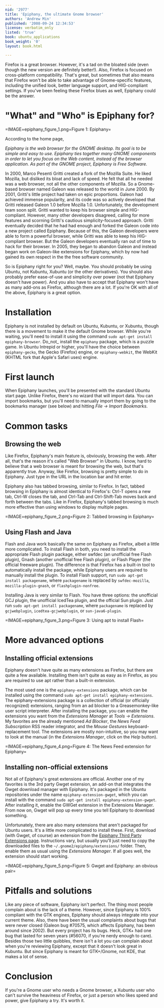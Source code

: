 ```yaml
---
nid: '2977'
title: 'Epiphany, the ultimate Gnome browser'
authors: 'Andrew Min'
published: '2008-09-24 12:34:53'
license: verbatim_only
listed: 'true'
book: ubuntu_applications
book_weight: '0'
layout: book.html

---
```

Firefox is a great browser. However, it's a tad on the bloated side (even though the new version are definitely better!). Also, Firefox is focused on cross-platform compatibility. That's great, but sometimes that also means that Firefox won't be able to take advantage of Gnome-specific features, including the unified look, better language support, and HIG-compliant settings. If you've been feeling these Firefox blues as well, Epiphany could be the answer.

<!--break-->

# "What" and "Who" is Epiphany for?

=IMAGE=epiphany_figure_1.png=Figure 1: Epiphany=

According to the home page,

_Epiphany is the web browser for the GNOME desktop. Its goal is to be simple and easy to use. Epiphany ties together many GNOME components in order to let you focus on the Web content, instead of the browser application. As part of the GNOME project, Epiphany is Free Software._

In 2000, Marco Pesenti Gritti created a fork of the Mozilla Suite. He liked Mozilla, but disliked its bloat and lack of speed. He felt that all he needed was a web browser, not all the other components of Mozilla. So a Gnome-based browser named Galeon was released to the world in June 2000. By 2001, Gritti's little project had taken on epic proportions. Galeon had achieved immense popularity, and its code was so actively developed that Gritti released Galeon 1.0 before Mozilla 1.0. Unfortunately, the development team soon split. Gritti wanted to keep his browser simple and HIG-compliant. However, many other developers disagreed, calling for more features and scorning Gritti's cautious simplicity-focused approach. Gritti eventually decided that he had had enough and forked the Galeon code into a new project called Epiphany. Because of this, the Galeon developers were able to form a powerful browser, while Gritti was able to keep his HIG-compliant browser. But the Galeon developers eventually ran out of time to hack for their browser. In 2005, they began to abandon Galeon and instead began work on Galeon-like extensions for Epiphany, which by now had gained its own respect in the the free software community.

So is Epiphany right for you? Well, maybe. You should probably be using Ubuntu, not Kubuntu, Xubuntu (or the other derivatives). You should also probably prefer ease-of-use and simplicity over power (not that Epiphany doesn't have power). And you also have to accept that Epiphany won't have as many add-ons as Firefox, although there are a lot. If you're OK with all of the above, Epiphany is a great option.

# Installation

Epiphany is not installed by default on Ubuntu, Kubuntu, or Xubuntu, though there is a movement to make it the default Gnome browser. While you're waiting, you'll need to install it using the command `sudo apt-get install epiphany-browser`. Do_not_ install the `epiphany` package, which is a puzzle game. In Ubuntu Intrepid or higher, you'll have the choice between `epiphany-gecko`, the Gecko (Firefox) engine, or `epiphany-webkit`, the WebKit (KHTML fork that Apple's Safari uses) engine.

# First launch

When Epiphany launches, you'll be presented with the standard Ubuntu start page. Unlike Firefox, there's no wizard that will import data. You can import bookmarks, but you'll need to manually import them by going to the bookmarks manager (see below) and hitting _File → Import Bookmarks_.

# Common tasks

## Browsing the web

Like Firefox, Epiphany's main feature is, obviously, browsing the web. After all, that's the reason it's called "Web Browser" in Ubuntu. I know, hard to believe that a web browser is meant for browsing the web, but that's apparently true. Anyway, like Firefox, browsing is pretty simple to do in Epiphany. Just type in the URL in the location bar and hit enter.

Epiphany also has tabbed browsing, similar to Firefox. In fact, tabbed browsing in Epiphany is almost identical to Firefox's: Ctrl-T opens a new tab, Ctrl-W closes the tab, and Ctrl-Tab and Ctrl-Shift-Tab moves back and forth between the tabs. Like in Firefox, Epiphany's tabbed browsing is much more effective than using windows to display multiple pages.

=IMAGE=epiphany_figure_2.png=Figure 2: Tabbed browsing in Epiphany=

## Using Flash and Java

Flash and Java work basically the same on Epiphany as Firefox, albeit a little more complicated. To install Flash in both, you need to install the appropriate Flash plugin package, either swfdec (an unofficial free Flash plugin), Gnash (another unofficial free Flash plugin), or Flash Player (the official freeware plugin). The difference is that Firefox has a built-in tool to automatically install the package, while Epiphany users are required to manually install the plugin. To install Flash support, run `sudo apt-get install packagename`, where `packagename` is replaced by `swfdec-mozilla`, `mozilla-plugin-gnash`, or `flashplugin-nonfree`.

Installing Java is very similar to Flash. You have three options: the unofficial GCJ plugin, the unofficial IcedTea plugin, and the official Sun plugin. Just run `sudo apt-get install packagename`, where `packagename` is replaced by `gcjwebplugin`, `icedtea-gcjwebplugin`, or `sun-java6-plugin`.

=IMAGE=epiphany_figure_3.png=Figure 3: Using apt to install Flash=

# More advanced options

## Installing official extensions

Epiphany doesn't have quite as many extensions as Firefox, but there are quite a few available. Installing them isn't quite as easy as in Firefox, as you are required to use apt rather than a built-in extension.

The most used one is the `epiphany-extensions` package, which can be installed using the command `sudo apt-get install epiphany-extensions`. The epiphany-extensions package is a collection of official (or officially recognized) extensions, ranging from an ad blocker to a Greasemonkey-like user script interpreter. After installing the package, you can enable the extensions you want from the _Extensions Manager_ at _Tools → Extensions_. My favorites are the already mentioned _Ad Blocker_, the _News Feed Subscription_ RSS reader integrator, and the _Mouse Gestures_ keyboard-replacement tool. The extensions are mostly non-intuitive, so you may want to look at the manual (in the _Extensions Manager_, click on the _Help_ button).

=IMAGE=epiphany_figure_4.png=Figure 4: The News Feed extension for Epiphany=

## Installing non-official extensions

Not all of Epiphany's great extensions are official. Another one of my favorites is the 3rd party Gwget extension, an add-on that integrates the Gwget download manager with Epiphany. It's packaged in the Ubuntu repositories under the name `epiphany-extension-gwget`, which you can install with the command `sudo apt-get install epiphany-extension-gwget`. After installing it, enable the GWGet extension in the Extensions Manager. From now on, Gwget will pop up every time you tell Epiphany to download something.

Unfortunately, there are also many extensions that aren't packaged for Ubuntu users. It's a little more complicated to install these. First, download (with Gwget, of course) an extension from the [Epiphany Third Party Extensions page](http://live.gnome.org/Epiphany/ThirdPartyExtensions). Instructions vary, but usually you'll just need to copy the downloaded files to the `~/.gnome2/epiphany/extensions/` folder. Then, enable them as usual using the _Extensions Manager_. If all goes well, the extension should start working.

=IMAGE=epiphany_figure_5.png=Figure 5: Gwget and Epiphany: an obvious pair=

# Pitfalls and solutions

Like any piece of software, Epiphany isn't perfect. The thing most people complain about is the lack of a theme. However, since Epiphany is 100% compliant with the GTK engines, Epiphany should always integrate into your current theme. Also, there have been the usual complaints about bugs that were never closed (Galeon bug #70575, which affects Epiphany, has been around since 2002). But every project has its bugs. Heck, GTK+ had one bug that lasted for seven years (#56070, if you're nerdy enough to care). Besides those two little quibbles, there isn't a lot you can complain about when you're reviewing Epiphany, except that it doesn't look great in Kubuntu. But since Epiphany is meant for GTK+/Gnome, not KDE, that makes a lot of sense.

# Conclusion

If you're a Gnome user who needs a Gnome browser, a Xubuntu user who can't survive the heaviness of Firefox, or just a person who likes speed and power, give Epiphany a try. It's worth it.